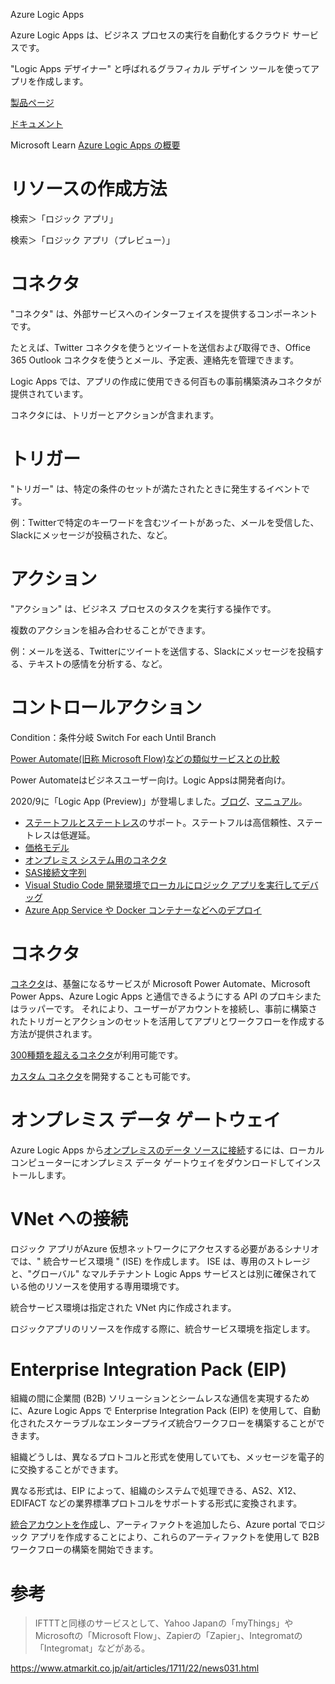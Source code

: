Azure Logic Apps

Azure Logic Apps は、ビジネス プロセスの実行を自動化するクラウド サービスです。

"Logic Apps デザイナー" と呼ばれるグラフィカル デザイン ツールを使ってアプリを作成します。



[製品ページ](https://azure.microsoft.com/ja-jp/services/logic-apps/)

[ドキュメント](https://docs.microsoft.com/ja-jp/azure/logic-apps/logic-apps-overview)

Microsoft Learn
[Azure Logic Apps の概要](https://docs.microsoft.com/ja-jp/learn/modules/intro-to-logic-apps/)


# リソースの作成方法

検索＞「ロジック アプリ」

検索＞「ロジック アプリ（プレビュー）」

# コネクタ

"コネクタ" は、外部サービスへのインターフェイスを提供するコンポーネントです。 

たとえば、Twitter コネクタを使うとツイートを送信および取得でき、Office 365 Outlook コネクタを使うとメール、予定表、連絡先を管理できます。 

Logic Apps では、アプリの作成に使用できる何百もの事前構築済みコネクタが提供されています。

コネクタには、トリガーとアクションが含まれます。

# トリガー

"トリガー" は、特定の条件のセットが満たされたときに発生するイベントです。

例：Twitterで特定のキーワードを含むツイートがあった、メールを受信した、Slackにメッセージが投稿された、など。

# アクション

"アクション" は、ビジネス プロセスのタスクを実行する操作です。

複数のアクションを組み合わせることができます。

例：メールを送る、Twitterにツイートを送信する、Slackにメッセージを投稿する、テキストの感情を分析する、など。

# コントロールアクション

Condition：条件分岐
Switch
For each
Until
Branch

[Power Automate(旧称 Microsoft Flow)などの類似サービスとの比較](https://docs.microsoft.com/ja-jp/azure/azure-functions/functions-compare-logic-apps-ms-flow-webjobs)

Power Automateはビジネスユーザー向け。Logic Appsは開発者向け。

2020/9に「Logic App (Preview)」が登場しました。[ブログ](https://techcommunity.microsoft.com/t5/azure-developer-community-blog/new-logic-apps-runtime-performance-and-developer-improvements/ba-p/1645335)、[マニュアル](https://docs.microsoft.com/ja-jp/azure/logic-apps/create-stateful-stateless-workflows-visual-studio-code)。

- [ステートフルとステートレス](https://docs.microsoft.com/ja-jp/azure/logic-apps/create-stateful-stateless-workflows-visual-studio-code)のサポート。ステートフルは高信頼性、ステートレスは低遅延。
- [価格モデル](https://docs.microsoft.com/ja-jp/azure/logic-apps/create-stateful-stateless-workflows-visual-studio-code#pricing-model)
- [オンプレミス システム用のコネクタ](https://docs.microsoft.com/ja-jp/azure/logic-apps/create-stateful-stateless-workflows-visual-studio-code#whats-in-this-public-preview)
- [SAS接続文字列](https://docs.microsoft.com/ja-jp/azure/logic-apps/create-stateful-stateless-workflows-visual-studio-code#whats-in-this-public-preview)
- [Visual Studio Code 開発環境でローカルにロジック アプリを実行してデバッグ](https://docs.microsoft.com/ja-jp/azure/logic-apps/create-stateful-stateless-workflows-visual-studio-code#whats-in-this-public-preview)
- [Azure App Service や Docker コンテナーなどへのデプロイ](https://docs.microsoft.com/ja-jp/azure/logic-apps/create-stateful-stateless-workflows-visual-studio-code#whats-in-this-public-preview)

# コネクタ

[コネクタ](https://docs.microsoft.com/ja-jp/connectors/)は、基盤になるサービスが Microsoft Power Automate、Microsoft Power Apps、Azure Logic Apps と通信できるようにする API のプロキシまたはラッパーです。 それにより、ユーザーがアカウントを接続し、事前に構築されたトリガーとアクションのセットを活用してアプリとワークフローを作成する方法が提供されます。

[300種類を超えるコネクタ](https://docs.microsoft.com/ja-jp/connectors/connector-reference/)が利用可能です。


[カスタム コネクタ](https://docs.microsoft.com/ja-jp/connectors/custom-connectors/)を開発することも可能です。

# オンプレミス データ ゲートウェイ

Azure Logic Apps から[オンプレミスのデータ ソースに接続](https://docs.microsoft.com/ja-jp/azure/logic-apps/logic-apps-gateway-install#install-data-gateway)するには、ローカル コンピューターにオンプレミス データ ゲートウェイをダウンロードしてインストールします。

# VNet への接続

ロジック アプリがAzure 仮想ネットワークにアクセスする必要があるシナリオでは、" 統合サービス環境 " (ISE) を作成します。 ISE は、専用のストレージと、"グローバル" なマルチテナント Logic Apps サービスとは別に確保されている他のリソースを使用する専用環境です。


統合サービス環境は指定された VNet 内に作成されます。

ロジックアプリのリソースを作成する際に、統合サービス環境を指定します。

# Enterprise Integration Pack (EIP)

組織の間に企業間 (B2B) ソリューションとシームレスな通信を実現するために、Azure Logic Apps で Enterprise Integration Pack (EIP) を使用して、自動化されたスケーラブルなエンタープライズ統合ワークフローを構築することができます。 

組織どうしは、異なるプロトコルと形式を使用していても、メッセージを電子的に交換することができます。

異なる形式は、EIP によって、組織のシステムで処理できる、AS2、X12、EDIFACT などの業界標準プロトコルをサポートする形式に変換されます。 

[統合アカウントを作成](https://docs.microsoft.com/ja-jp/azure/logic-apps/logic-apps-enterprise-integration-create-integration-account?tabs=azure-portal)し、アーティファクトを追加したら、Azure portal でロジック アプリを作成することにより、これらのアーティファクトを使用して B2B ワークフローの構築を開始できます。 




# 参考

> IFTTTと同様のサービスとして、Yahoo Japanの「myThings」やMicrosoftの「Microsoft Flow」、Zapierの「Zapier」、Integromatの「Integromat」などがある。
> 
https://www.atmarkit.co.jp/ait/articles/1711/22/news031.html

